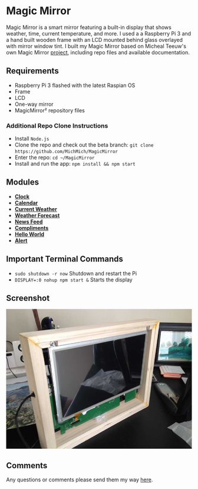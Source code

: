 # Magic Mirror

Magic Mirror is a smart mirror featuring a built-in display that shows weather, time, current temperature, and more. I used a a Raspberry Pi 3 and a hand built wooden frame with an LCD mounted behind glass overlayed with mirror window tint. I built my Magic Mirror based on Micheal Teeuw's own Magic Mirror [project](https://www.raspberrypi.org/blog/magic-mirror/), including repo files and available documentation.

## Requirements

- Raspberry Pi 3 flashed with the latest Raspian OS
- Frame
- LCD 
- One-way mirror
- MagicMirror² repository files

### Additional Repo Clone Instructions

- Install `Node.js`
- Clone the repo and check out the beta branch: `git clone https://github.com/MichMich/MagicMirror`
- Enter the repo: `cd ~/MagicMirror`
- Install and run the app: `npm install && npm start`

## Modules

- [**Clock**](modules/default/clock)
- [**Calendar**](modules/default/calendar)
- [**Current Weather**](modules/default/currentweather)
- [**Weather Forecast**](modules/default/weatherforecast)
- [**News Feed**](modules/default/newsfeed)
- [**Compliments**](modules/default/compliments)
- [**Hello World**](modules/default/helloworld)
- [**Alert**](modules/default/alert)

## Important Terminal Commands

- `sudo shutdown -r now` Shutdown and restart the Pi
- `DISPLAY=:0 nohup npm start &` Starts the display

## Screenshot

![Magic Mirror app image](/magic-mirror-without-mirror.jpg?raw=true "Magic Mirror app image")

## Comments

Any questions or comments please send them my way [here](http://www.jefdewitt.com/connect).


